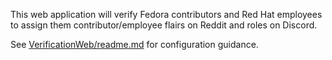 This web application will verify Fedora contributors and Red Hat employees to assign them contributor/employee flairs on Reddit and roles on Discord.

See [VerificationWeb/readme.md](https://github.com/Fedora-dotnet/verification-fas-discord-reddit/blob/master/VerificationWeb/readme.md) for configuration guidance.

